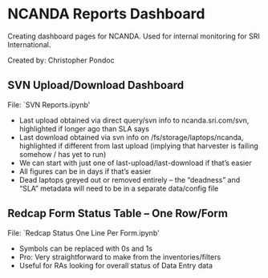 # NCANDA Reports Dashboard
Creating dashboard pages for NCANDA. Used for internal monitoring for SRI International.

Created by: Christopher Pondoc

## SVN Upload/Download Dashboard
File: `SVN Reports.ipynb'
* Last upload obtained via direct query/svn info to ncanda.sri.com/svn, highlighted if longer ago than SLA says​
* Last download obtained via svn info on /fs/storage/laptops/ncanda, highlighted if different from last upload (implying that harvester is failing somehow / has yet to run)​
* We can start with just one of last-upload/last-download if that’s easier​
* All figures can be in days if that’s easier​
* Dead laptops greyed out or removed entirely – the “deadness” and “SLA” metadata will need to be in a separate data/config file

## Redcap Form Status Table – One Row/Form​
File: `Redcap Status One Line Per Form.ipynb'
* Symbols can be replaced with 0s and 1s​
* Pro: Very straightforward to make from the inventories/filters​
* Useful for RAs looking for overall status of Data Entry data